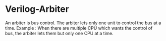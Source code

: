 # Verilog-Arbiter
An arbiter is bus control. The arbiter lets only one unit to control the bus at a time. Example : When there are multiple CPU which wants the control of bus, the arbiter lets them but only one CPU at a time.
